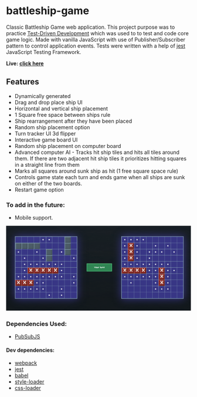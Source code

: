 # battleship-game

Classic Battleship Game web application. This project purpose was to practice [Test-Driven Development](https://en.wikipedia.org/wiki/Test-driven_development) which was used to to test and code core game logic. Made with vanilla JavaScript with use of Publisher/Subscriber pattern to control application events. Tests were written with a help of [jest](https://jestjs.io/) JavaScript Testing Framework.

**Live: [click here](https://husky93.github.io/battleship-game)**

## Features
- Dynamically generated
- Drag and drop place ship UI
- Horizontal and vertical ship placement
- 1 Square free space between ships rule
- Ship rearrangement after they have been placed
- Random ship placement option
- Turn tracker UI 3d flipper
- Interactive game board UI
- Random ship placement on computer board
- Advanced computer AI - Tracks hit ship tiles and hits all tiles around them. If there are two adjacent hit ship tiles it prioritizes hitting squares in a straight line from them
- Marks all squares around sunk ship as hit (1 free square space rule)
- Controls game state each turn and ends game when all ships are sunk on either of the two boards.
- Restart game option

### To add in the future:
- Mobile support.
 
<img src="https://github.com/husky93/battleship-game/blob/main/battleships.png?raw=true"/>

### Dependencies Used:
- [PubSubJS](https://github.com/mroderick/PubSubJS)

#### Dev dependencies:
- [webpack](https://github.com/webpack/webpack)
- [jest](https://jestjs.io/)
- [babel](https://github.com/babel/babel)
- [style-loader](https://github.com/webpack-contrib/style-loader)
- [css-loader](https://github.com/webpack-contrib/css-loader)